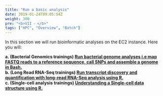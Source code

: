 ```yaml
---
title: "Run a basic analysis"
date: 2019-01-24T09:05:54Z
weight: 300
pre: "<b>VII ⁃ </b>"
tags: ["HPC", "Overview", "Batch"]
---
```


In this section we will run bioinformatic analyses on the EC2 instance. Here you will:

**a.	**(Bacterial Genomics trainings)** [Run bacterial genome analyses i.e map FASTQ reads to a reference sequence, call SNPs and assemble a genome in Bash.](http://slchen-lab-training.s3-website-ap-southeast-1.amazonaws.com/06-runanalyses/02-bacanalyses.html)**  
**b.	**(Long Read RNA-Seq trainings)** [Run transcript discovery and quantification with long-read RNA-Seq analysis using R.](http://slchen-lab-training.s3-website-ap-southeast-1.amazonaws.com/06-runanalyses/03-bambuday1.html)**  
**c.    **(Single-cell analysis trainings)** [Understanding a Single-cell data structure using R.](http://slchen-lab-training.s3-website-ap-southeast-1.amazonaws.com/06-runanalyses/04-rcav2day1.html)**  
